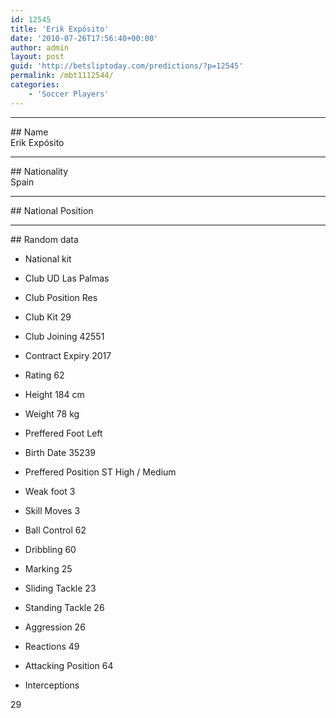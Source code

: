 ```yaml
---
id: 12545
title: 'Erik Expósito'
date: '2010-07-26T17:56:40+00:00'
author: admin
layout: post
guid: 'http://betsliptoday.com/predictions/?p=12545'
permalink: /mbt1112544/
categories:
    - 'Soccer Players'
---
```


- - - - - -

\## Name  
 Erik Expósito

- - - - - -

\## Nationality  
 Spain

- - - - - -

\## National Position

- - - - - -

\## Random data

- National kit
- Club
 UD Las Palmas

- Club Position
 Res

- Club Kit
 29

- Club Joining
 42551

- Contract Expiry
 2017

- Rating
 62

- Height
 184 cm

- Weight
 78 kg

- Preffered Foot
 Left

- Birth Date
 35239

- Preffered Position
 ST High / Medium

- Weak foot
 3

- Skill Moves
 3

- Ball Control
 62

- Dribbling
 60

- Marking
 25

- Sliding Tackle
 23

- Standing Tackle
 26

- Aggression
 26

- Reactions
 49

- Attacking Position
 64

- Interceptions

 29